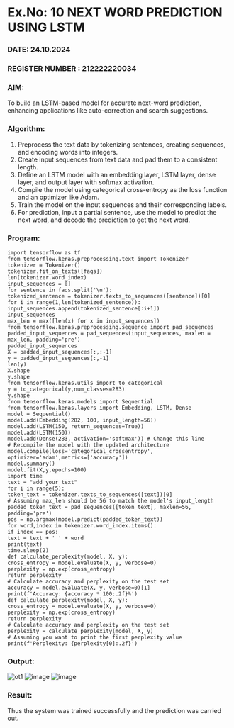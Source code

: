 # Ex.No: 10  NEXT WORD PREDICTION USING LSTM
### DATE: 24.10.2024                                                                           
### REGISTER NUMBER : 212222220034
### AIM: 
To build an LSTM-based model for accurate next-word prediction, enhancing applications like auto-correction and search suggestions.
###  Algorithm:

1. Preprocess the text data by tokenizing sentences, creating sequences, and encoding words into integers.
2. Create input sequences from text data and pad them to a consistent length.
3. Define an LSTM model with an embedding layer, LSTM layer, dense layer, and output layer with softmax activation.
4. Compile the model using categorical cross-entropy as the loss function and an optimizer like Adam.
5. Train the model on the input sequences and their corresponding labels.
6. For prediction, input a partial sentence, use the model to predict the next word, and decode the prediction to get the next word.

### Program:
```
import tensorflow as tf
from tensorflow.keras.preprocessing.text import Tokenizer
tokenizer = Tokenizer()
tokenizer.fit_on_texts([faqs])
len(tokenizer.word_index)
input_sequences = []
for sentence in faqs.split('\n'):
tokenized_sentence = tokenizer.texts_to_sequences([sentence])[0]
for i in range(1,len(tokenized_sentence)):
input_sequences.append(tokenized_sentence[:i+1])
input_sequences
max_len = max([len(x) for x in input_sequences])
from tensorflow.keras.preprocessing.sequence import pad_sequences
padded_input_sequences = pad_sequences(input_sequences, maxlen = max_len, padding='pre')
padded_input_sequences
X = padded_input_sequences[:,:-1]
y = padded_input_sequences[:,-1]
len(y)
X.shape
y.shape
from tensorflow.keras.utils import to_categorical
y = to_categorical(y,num_classes=283)
y.shape
from tensorflow.keras.models import Sequential
from tensorflow.keras.layers import Embedding, LSTM, Dense
model = Sequential()
model.add(Embedding(282, 100, input_length=56))
model.add(LSTM(150, return_sequences=True))
model.add(LSTM(150))
model.add(Dense(283, activation='softmax')) # Change this line
# Recompile the model with the updated architecture
model.compile(loss='categorical_crossentropy', optimizer='adam',metrics=['accuracy'])
model.summary()
model.fit(X,y,epochs=100)
import time
text = "add your text"
for i in range(5):
token_text = tokenizer.texts_to_sequences([text])[0]
# Assuming max_len should be 56 to match the model's input_length
padded_token_text = pad_sequences([token_text], maxlen=56, padding='pre')
pos = np.argmax(model.predict(padded_token_text))
for word,index in tokenizer.word_index.items():
if index == pos:
text = text + ' ' + word
print(text)
time.sleep(2)
def calculate_perplexity(model, X, y):
cross_entropy = model.evaluate(X, y, verbose=0)
perplexity = np.exp(cross_entropy)
return perplexity
# Calculate accuracy and perplexity on the test set
accuracy = model.evaluate(X, y, verbose=0)[1]
print(f'Accuracy: {accuracy * 100:.2f}%')
def calculate_perplexity(model, X, y):
cross_entropy = model.evaluate(X, y, verbose=0)
perplexity = np.exp(cross_entropy)
return perplexity
# Calculate accuracy and perplexity on the test set
perplexity = calculate_perplexity(model, X, y)
# Assuming you want to print the first perplexity value
print(f'Perplexity: {perplexity[0]:.2f}')
```
### Output:

![ot1](https://github.com/user-attachments/assets/dc4dcc1e-63eb-4335-a411-47a78921456f)
![image](https://github.com/user-attachments/assets/9061c5bd-47d7-4368-93b6-a1a4c0a2b525)
![image](https://github.com/user-attachments/assets/6a2c8f98-5d32-4c2c-b4ef-50bc21878c56)


### Result:
Thus the system was trained successfully and the prediction was carried out.

